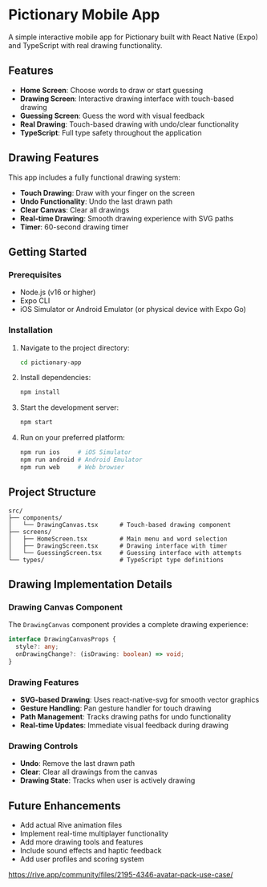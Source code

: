 # Pictionary Mobile App

A simple interactive mobile app for Pictionary built with React Native (Expo) and TypeScript with real drawing functionality.

## Features

- **Home Screen**: Choose words to draw or start guessing
- **Drawing Screen**: Interactive drawing interface with touch-based drawing
- **Guessing Screen**: Guess the word with visual feedback
- **Real Drawing**: Touch-based drawing with undo/clear functionality
- **TypeScript**: Full type safety throughout the application

## Drawing Features

This app includes a fully functional drawing system:

- **Touch Drawing**: Draw with your finger on the screen
- **Undo Functionality**: Undo the last drawn path
- **Clear Canvas**: Clear all drawings
- **Real-time Drawing**: Smooth drawing experience with SVG paths
- **Timer**: 60-second drawing timer

## Getting Started

### Prerequisites

- Node.js (v16 or higher)
- Expo CLI
- iOS Simulator or Android Emulator (or physical device with Expo Go)

### Installation

1. Navigate to the project directory:
   ```bash
   cd pictionary-app
   ```

2. Install dependencies:
   ```bash
   npm install
   ```

3. Start the development server:
   ```bash
   npm start
   ```

4. Run on your preferred platform:
   ```bash
   npm run ios     # iOS Simulator
   npm run android # Android Emulator
   npm run web     # Web browser
   ```

## Project Structure

```
src/
├── components/
│   └── DrawingCanvas.tsx      # Touch-based drawing component
├── screens/
│   ├── HomeScreen.tsx         # Main menu and word selection
│   ├── DrawingScreen.tsx      # Drawing interface with timer
│   └── GuessingScreen.tsx     # Guessing interface with attempts
└── types/                     # TypeScript type definitions
```

## Drawing Implementation Details

### Drawing Canvas Component

The `DrawingCanvas` component provides a complete drawing experience:

```typescript
interface DrawingCanvasProps {
  style?: any;
  onDrawingChange?: (isDrawing: boolean) => void;
}
```

### Drawing Features

- **SVG-based Drawing**: Uses react-native-svg for smooth vector graphics
- **Gesture Handling**: Pan gesture handler for touch drawing
- **Path Management**: Tracks drawing paths for undo functionality
- **Real-time Updates**: Immediate visual feedback during drawing

### Drawing Controls

- **Undo**: Remove the last drawn path
- **Clear**: Clear all drawings from the canvas
- **Drawing State**: Tracks when user is actively drawing

## Future Enhancements

- Add actual Rive animation files
- Implement real-time multiplayer functionality
- Add more drawing tools and features
- Include sound effects and haptic feedback
- Add user profiles and scoring system




https://rive.app/community/files/2195-4346-avatar-pack-use-case/